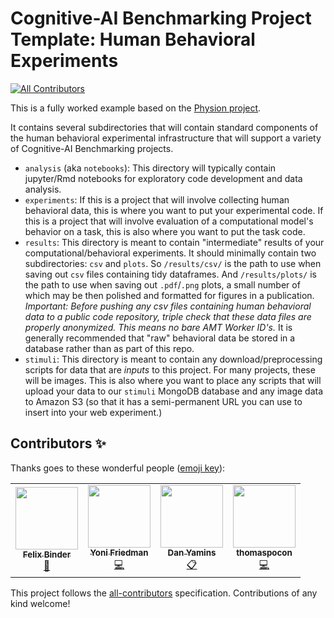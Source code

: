 # Cognitive-AI Benchmarking Project Template: Human Behavioral Experiments
<!-- ALL-CONTRIBUTORS-BADGE:START - Do not remove or modify this section -->
[![All Contributors](https://img.shields.io/badge/all_contributors-4-orange.svg?style=flat-square)](#contributors-)
<!-- ALL-CONTRIBUTORS-BADGE:END -->

This is a fully worked example based on the [Physion project](https://github.com/cogtoolslab/physics-benchmarking-neurips2021).

It contains several subdirectories that will contain standard components of the human behavioral experimental infrastructure that will support a variety of Cognitive-AI Benchmarking projects.

- `analysis` (aka `notebooks`): This directory will typically contain jupyter/Rmd notebooks for exploratory code development and data analysis.
- `experiments`: If this is a project that will involve collecting human behavioral data, this is where you want to put your experimental code. If this is a project that will involve evaluation of a computational model's behavior on a task, this is also where you want to put the task code.
- `results`: This directory is meant to contain "intermediate" results of your computational/behavioral experiments. It should minimally contain two subdirectories: `csv` and `plots`. So `/results/csv/` is the path to use when saving out `csv` files containing tidy dataframes. And `/results/plots/` is the path to use when saving out `.pdf`/`.png` plots, a small number of which may be then polished and formatted for figures in a publication. *Important: Before pushing any csv files containing human behavioral data to a public code repository, triple check that these data files are properly anonymized. This means no bare AMT Worker ID's.* It is generally recommended that "raw" behavioral data be stored in a database rather than as part of this repo.
- `stimuli`: This directory is meant to contain any download/preprocessing scripts for data that are _inputs_ to this project. For many projects, these will be images. This is also where you want to place any scripts that will upload your data to our `stimuli`  MongoDB database and any image data to Amazon S3 (so that it has a semi-permanent URL you can use to insert into your web experiment.)



## Contributors ✨

Thanks goes to these wonderful people ([emoji key](https://allcontributors.org/docs/en/emoji-key)):

<!-- ALL-CONTRIBUTORS-LIST:START - Do not remove or modify this section -->
<!-- prettier-ignore-start -->
<!-- markdownlint-disable -->
<table>
  <tr>
    <td align="center"><a href="http://ac.felixbinder.net"><img src="https://avatars.githubusercontent.com/u/24477285?v=4?s=100" width="100px;" alt=""/><br /><sub><b>Felix Binder</b></sub></a><br /><a href="#maintenance-felixbinder" title="Maintenance">🚧</a></td>
    <td align="center"><a href="http://yonifriedman.com"><img src="https://avatars.githubusercontent.com/u/26826815?v=4?s=100" width="100px;" alt=""/><br /><sub><b>Yoni Friedman</b></sub></a><br /><a href="https://github.com/cogtoolslab/cognitive-ai-benchmarking/commits?author=yifr" title="Code">💻</a></td>
    <td align="center"><a href="https://github.com/yamins81"><img src="https://avatars.githubusercontent.com/u/231307?v=4?s=100" width="100px;" alt=""/><br /><sub><b>Dan Yamins</b></sub></a><br /><a href="#eventOrganizing-yamins81" title="Event Organizing">📋</a></td>
    <td align="center"><a href="https://github.com/thomaspocon"><img src="https://avatars.githubusercontent.com/u/5657644?v=4?s=100" width="100px;" alt=""/><br /><sub><b>thomaspocon</b></sub></a><br /><a href="https://github.com/cogtoolslab/cognitive-ai-benchmarking/commits?author=thomaspocon" title="Code">💻</a></td>
  </tr>
</table>

<!-- markdownlint-restore -->
<!-- prettier-ignore-end -->

<!-- ALL-CONTRIBUTORS-LIST:END -->

This project follows the [all-contributors](https://github.com/all-contributors/all-contributors) specification. Contributions of any kind welcome!